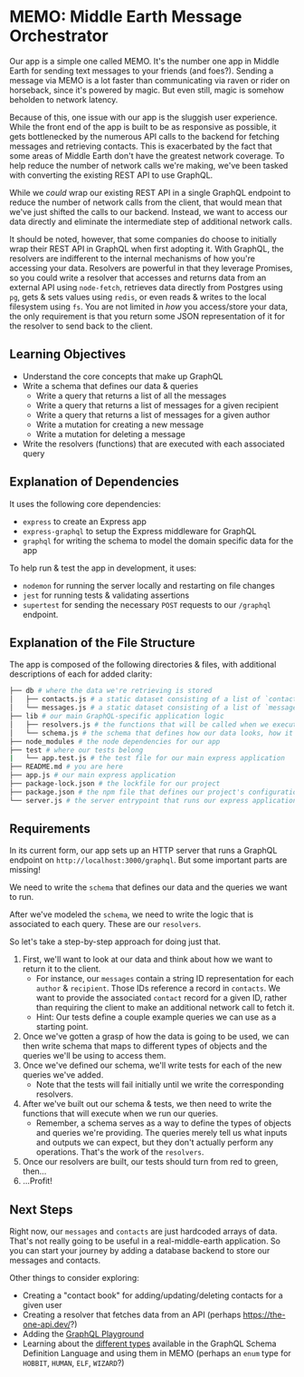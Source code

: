 # MEMO: Middle Earth Message Orchestrator
Our app is a simple one called MEMO. It's the number one app in Middle Earth for sending text messages to your friends (and foes?). Sending a message via MEMO is a lot faster than communicating via raven or rider on horseback, since it's powered by magic. But even still, magic is somehow beholden to network latency.

Because of this, one issue with our app is the sluggish user experience. While the front end of the app is built to be as responsive as possible, it gets bottlenecked by the numerous API calls to the backend for fetching messages and retrieving contacts. This is exacerbated by the fact that some areas of Middle Earth don't have the greatest network coverage. To help reduce the number of network calls we're making, we've been tasked with converting the existing REST API to use GraphQL.

While we *could* wrap our existing REST API in a single GraphQL endpoint to reduce the number of network calls from the client, that would mean that we've just shifted the calls to our backend. Instead, we want to access our data directly and eliminate the intermediate step of additional network calls.

It should be noted, however, that some companies do choose to initially wrap their REST API in GraphQL when first adopting it. With GraphQL, the resolvers are indifferent to the internal mechanisms of how you're accessing your data. Resolvers are powerful in that they leverage Promises, so you could write a resolver that accesses and returns data from an external API using `node-fetch`, retrieves data directly from Postgres using `pg`, gets & sets values using `redis`, or even reads & writes to the local filesystem using `fs`. You are not limited in *how* you access/store your data, the only requirement is that you return some JSON representation of it for the resolver to send back to the client.


## Learning Objectives
* Understand the core concepts that make up GraphQL
* Write a schema that defines our data & queries
  * Write a query that returns a list of all the messages
  * Write a query that returns a list of messages for a given recipient
  * Write a query that returns a list of messages for a given author
  * Write a mutation for creating a new message
  * Write a mutation for deleting a message
* Write the resolvers (functions) that are executed with each associated query


## Explanation of Dependencies

It uses the following core dependencies:
* `express` to create an Express app
* `express-graphql` to setup the Express middleware for GraphQL
* `graphql` for writing the schema to model the domain specific data for the app

To help run & test the app in development, it uses:
* `nodemon` for running the server locally and restarting on file changes
* `jest` for running tests & validating assertions
* `supertest` for sending the necessary `POST` requests to our `/graphql` endpoint.

## Explanation of the File Structure

The app is composed of the following directories & files, with additional descriptions of each for added clarity:
```bash
├── db # where the data we're retrieving is stored
│   ├── contacts.js # a static dataset consisting of a list of `contacts`
│   └── messages.js # a static dataset consisting of a list of `messages`
├── lib # our main GraphQL-specific application logic
│   ├── resolvers.js # the functions that will be called when we execute a query/mutation against our `/graphql` endpoint
│   └── schema.js # the schema that defines how our data looks, how it can be queried & transformed, and the associated documentation
├── node_modules # the node dependencies for our app
├── test # where our tests belong
|   └── app.test.js # the test file for our main express application
├── README.md # you are here
├── app.js # our main express application
├── package-lock.json # the lockfile for our project
├── package.json # the npm file that defines our project's configuration and dependencies
└── server.js # the server entrypoint that runs our express application
```

## Requirements
In its current form, our app sets up an HTTP server that runs a GraphQL endpoint on `http://localhost:3000/graphql`. But some important parts are missing!

We need to write the `schema` that defines our data and the queries we want to run.

After we've modeled the `schema`, we need to write the logic that is associated to each query. These are our `resolvers`.

So let's take a step-by-step approach for doing just that.

1. First, we'll want to look at our data and think about how we want to return it to the client.
    * For instance, our `messages` contain a string ID representation for each `author` & `recipient`. Those IDs reference a record in `contacts`. We want to provide the associated `contact` record for a given ID, rather than requiring the client to make an additional network call to fetch it.
    * Hint: Our tests define a couple example queries we can use as a starting point.
1. Once we've gotten a grasp of how the data is going to be used, we can then write schema that maps to different types of objects and the queries we'll be using to access them.
1. Once we've defined our schema, we'll write tests for each of the new queries we've added.
    * Note that the tests will fail initially until we write the corresponding resolvers.
1. After we've built out our schema & tests, we then need to write the functions that will execute when we run our queries.
    * Remember, a schema serves as a way to define the types of objects and queries we're providing. The queries merely tell us what inputs and outputs we can expect, but they don't actually perform any operations. That's the work of the `resolvers`.
1. Once our resolvers are built, our tests should turn from red to green, then...
1. ...Profit!

## Next Steps
Right now, our `messages` and `contacts` are just hardcoded arrays of data. That's not really going to be useful in a real-middle-earth application. So you can start your journey by adding a database backend to store our messages and contacts.

Other things to consider exploring:

* Creating a "contact book" for adding/updating/deleting contacts for a given user
* Creating a resolver that fetches data from an API (perhaps https://the-one-api.dev/?) 
* Adding the [GraphQL Playground](https://www.npmjs.com/package/graphql-playground-middleware-express)
* Learning about the [different types](https://graphql.org/learn/schema/#type-language) available in the GraphQL Schema Definition Language and using them in MEMO (perhaps an `enum` type for `HOBBIT`, `HUMAN`, `ELF`, `WIZARD`?)
